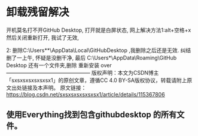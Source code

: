 # 卸载残留解决

开机莫名打不开GitHub Desktop, 打开就是白屏状态,
网上解决方法1:alt+空格+x 然后关闭重新打开, 我试了无效,

2: 删除C:\Users**\AppData\Local\GitHubDesktop ,我删除之后还是无效.
纠结删了一上午, 怀疑是没删干净,
最后 C:\Users*\AppData\Roaming\GitHub Desktop 还有一个文件夹,删除 重新安装 over
————————————————
版权声明：本文为CSDN博主「sxsxsxsxsxsxsx1」的原创文章，遵循CC 4.0 BY-SA版权协议，转载请附上原文出处链接及本声明。
原文链接：https://blog.csdn.net/sxsxsxsxsxsxsx1/article/details/115367806

## 使用Everything找到包含githubdesktop 的所有文件。
